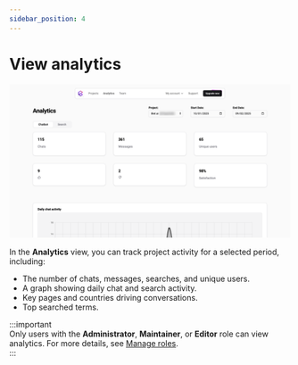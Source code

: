 ```yaml
---
sidebar_position: 4
---
```


<head>
  <meta name="biel:boost_score" content="1.0" />
  <link rel="canonical" href="https://docusaurus.io/docs/markdown-features/head-metadata" />
</head>

# View analytics

![View analytics](./images/view-analytics.png)

In the **Analytics** view, you can track project activity for a selected period, including:  

* The number of chats, messages, searches, and unique users.  
* A graph showing daily chat and search activity.  
* Key pages and countries driving conversations.  
* Top searched terms.  

:::important  
Only users with the **Administrator**, **Maintainer**, or **Editor** role can view analytics. For more details, see [Manage roles](roles.md).  
:::  
